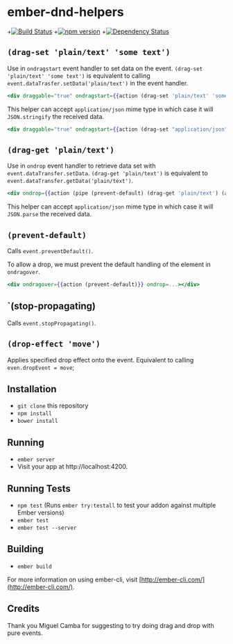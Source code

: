# ember-dnd-helpers

+[![Build Status](https://travis-ci.org/EmberSherpa/ember-dnd-helpers.svg)](https://travis-ci.org/EmberSherpa/ember-dnd-helpers)
+[![npm version](https://badge.fury.io/js/ember-dnd-helpers.svg)](http://badge.fury.io/js/ember-dnd-helpers)
+[![Dependency Status](https://david-dm.org/EmberSherpa/ember-dnd-helpers.svg)](https://david-dm.org/EmberSherpa/ember-dnd-helpers)

## `(drag-set 'plain/text' 'some text')`

Use in `ondragstart` event handler to set data on the event. `(drag-set 'plain/text' 'some text')` is equivalent to calling `event.dataTrasfer.setData('plain/text')` in the event handler.

```hbs
<div draggable="true" ondragstart={{action (drag-set 'plain/text' 'some text')}}></div>
```

This helper can accept `application/json` mime type in which case it will `JSON.stringify` the received data.

```hbs
<div draggable="true" ondragstart={{action (drag-set "application/json" (hash id=123 color='red'))}}></div>
```

## `(drag-get 'plain/text')`

Use in `ondrop` event handler to retrieve data set with `event.dataTransfer.setData`. `(drag-get 'plain/text')` is equivalent to `event.dataTransfer.getData('plain/text')`.

```hbs
<div ondrop={{action (pipe (prevent-default) (drag-get 'plain/text') (action 'dosomething'))}}></div>
```

This helper can accept `application/json` mime type in which case it will `JSON.parse` the received data.

## `(prevent-default)`

Calls `event.preventDefault()`.

To allow a drop, we must prevent the default handling of the element in `ondragover`.

```hbs
<div ondragover={{action (prevent-default)}} ondrop=...></div>
```

## `(stop-propagating)

Calls `event.stopPropagating()`.

## `(drop-effect 'move')`

Applies specified drop effect onto the event. Equivalent to calling `even.dropEvent = move`;

## Installation

* `git clone` this repository
* `npm install`
* `bower install`

## Running

* `ember server`
* Visit your app at http://localhost:4200.

## Running Tests

* `npm test` (Runs `ember try:testall` to test your addon against multiple Ember versions)
* `ember test`
* `ember test --server`

## Building

* `ember build`

For more information on using ember-cli, visit [http://ember-cli.com/](http://ember-cli.com/).

## Credits

Thank you Miguel Camba for suggesting to try doing drag and drop with pure events.
